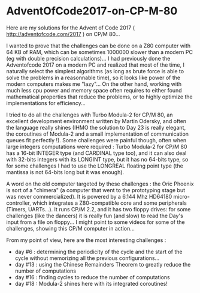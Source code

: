 # AdventOfCode2017-on-CP-M-80

Here are my solutions for the Advent of Code 2017 ( http://adventofcode.com/2017 ) on CP/M 80...

I wanted to prove that the challenges can be done on a Z80 computer with 64 KB of RAM, which can be sometimes 1000000 slower than a modern PC (eg with double precision calculations)... I had previously done the Adventofcode 2017 on a modern PC and realized that most of the time, I naturally select the simplest algorithms (as long as brute force is able to solve the problems in a reasonnable time), so it looks like power of the modern computers makes me "lazy"... On the other hand, working with much less cpu power and memory space often requires to either found mathematical properties that reduce the problems, or to highly optimize the implementations for efficiency...

I tried to do all the challenges with Turbo Modula-2 for CP/M 80, an excellent development environment written by Martin Odersky, and often the language really shines (IHMO the solution to Day 23 is really elegant, the coroutines of Modula-2 and a small implementation of communication queues fit perfectly !). Some challenges were painful though, often when large integers computations were required : Turbo Modula-2 for CP/M 80 has a 16-bit INTEGER type (and CARDINAL type too), and it can also deal with 32-bits integers with its LONGINT type, but it has no 64-bits type, so for some challenges I had to use the LONGREAL floating point type (the mantissa is not 64-bits long but it was enough).

A word on the old computer targeted by these challenges : the Oric Phoenix is sort of a "chimera" (a computer that went to the prototyping stage but was never commercialized). It is powered by a 6.144 Mhz HD64180 micro-controller, which integrates a Z80-compatible core and some peripherals (Timers, UARTs...). It runs CP/M 2.2, and it has two floppy drives: for some challenges (like the dancers) it is really fun (and slow) to read the Day's input from a file on floppy... I might point to some videos for some of the challenges, showing this CP/M computer in action...

From my point of view, here are the most interesting challenges :
- day #6 : determining the periodicity of the cycle and the start of the cycle without memorizing all the previous configurations...
- day #13 : using the Chinese Remainders Theorem to greatly reduce the number of computations
- day #16 : finding cycles to reduce the number of computations
- day #18 : Modula-2 shines here with its integrated coroutines!
